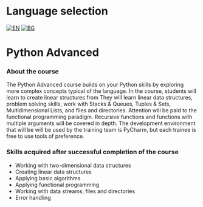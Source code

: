 # Language selection

[![EN](https://img.shields.io/badge/LANG-EN-blue.svg)](https://github.com/Ivan-Plamenov/MyCourses/blob/main/SoftUni/Python_Web_Developer/03_Python_Advanced/README.md)
[![BG](https://img.shields.io/badge/LANG-BG-red.svg)](https://github.com/Ivan-Plamenov/MyCourses/blob/main/SoftUni/Python_Web_Developer/03_Python_Advanced/README.bg.md)

# Python Advanced

### About the course

The Python Advanced course builds on your Python skills by exploring more complex concepts typical of the language. In the course, students will learn to create linear structures from 
They will learn linear data structures, problem solving skills, work with Stacks & Queues, Tuples & Sets, Multidimensional Lists, and files and directories. Attention will be paid to the functional 
programming paradigm. Recursive functions and functions with multiple arguments will be covered in depth. The development environment that will be will be used by the training team is PyCharm, but each trainee is free to use tools of preference.

### Skills acquired after successful completion of the course

- Working with two-dimensional data structures
- Creating linear data structures
- Applying basic algorithms
- Applying functional programming
- Working with data streams, files and directories
- Error handling
